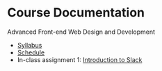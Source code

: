 # Course Documentation
Advanced Front-end Web Design and Development

- [Syllabus](syllabus.md)
- [Schedule](schedule.md)
- In-class assignment 1: [Introduction to Slack](inclass01-introduction-to-slack/instructions.md)


